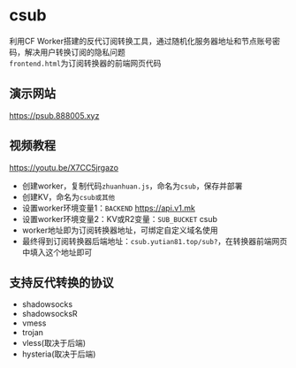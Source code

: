# csub
利用CF Worker搭建的反代订阅转换工具，通过随机化服务器地址和节点账号密码，解决用户转换订阅的隐私问题  
`frontend.html`为订阅转换器的前端网页代码  
## 演示网站  
https://psub.888005.xyz  
## 视频教程  
https://youtu.be/X7CC5jrgazo  
- 创建worker，复制代码`zhuanhuan.js`，命名为`csub`，保存并部署  
- 创建KV，命名为`csub或其他`  
- 设置worker环境变量1：`BACKEND`  https://api.v1.mk  
- 设置worker环境变量2：KV或R2变量：`SUB_BUCKET`  csub
- worker地址即为订阅转换器地址，可绑定自定义域名使用
- 最终得到订阅转换器后端地址：`csub.yutian81.top/sub?`，在转换器前端网页中填入这个地址即可  
## 支持反代转换的协议
- shadowsocks  
- shadowsocksR  
- vmess  
- trojan  
- vless(取决于后端)  
- hysteria(取决于后端)  
